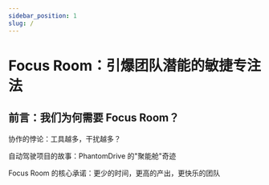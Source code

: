 ```yaml
---
sidebar_position: 1
slug: /
---
```


# Focus Room：引爆团队潜能的敏捷专注法

## 前言：我们为何需要 Focus Room？

协作的悖论：工具越多，干扰越多？

自动驾驶项目的故事：PhantomDrive 的"聚能舱"奇迹

Focus Room 的核心承诺：更少的时间，更高的产出，更快乐的团队 